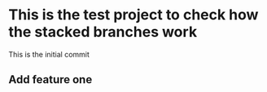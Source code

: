 # This is the test project to check how the stacked branches work

This is the initial commit

## Add feature one
